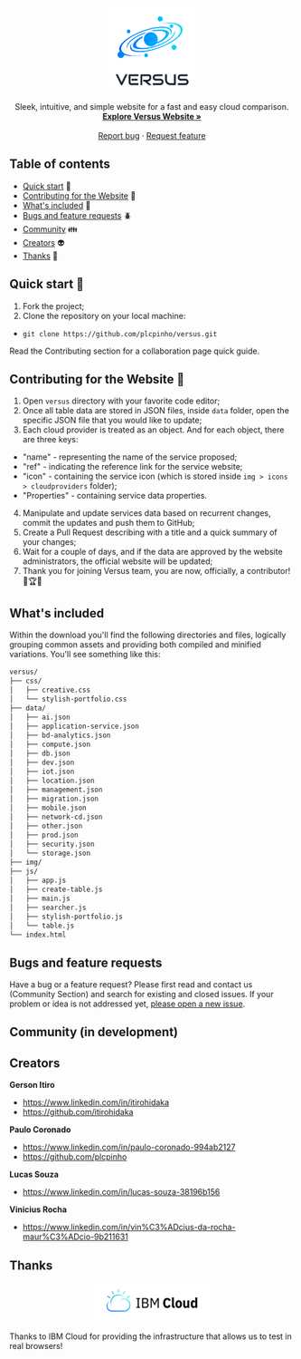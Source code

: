 <p align="center">
  <a href="https://versus.mybluemix.net/">
    <img src="/img/versus-logo.png" alt="Versus logo" width="150" height="150">
  </a>
</p>

<p align="center">
  Sleek, intuitive, and simple website for a fast and easy cloud comparison.
  <br>
  <a href="https://versus.mybluemix.net"><strong>Explore Versus Website »</strong></a>
  <br>
  <br>
  <a href="https://github.com/plcpinho/versus/issues/new?template=bug.md">Report bug</a>
  ·
  <a href="https://github.com/plcpinho/versus/issues/new?template=feature.md&labels=feature">Request feature</a>
</p>


## Table of contents

- [Quick start](#quick-start) :seedling:
- [Contributing for the Website](#contributing-for-the-website) :hammer:
- [What's included](#whats-included) :gift:
- [Bugs and feature requests](#bugs-and-feature-requests) :beetle:
- [Community](#community) :family:
- [Creators](#creators) :alien:
- [Thanks](#thanks) :raised_hands:


## Quick start :seedling:

1. Fork the project;
2. Clone the repository on your local machine:
- `git clone https://github.com/plcpinho/versus.git`

Read the Contributing section for a collaboration page quick guide.

<!--- ## Status
[![Slack](https://bootstrap-slack.herokuapp.com/badge.svg)](https://bootstrap-slack.herokuapp.com/)
[![Build Status](https://img.shields.io/travis/twbs/bootstrap/master.svg)](https://travis-ci.org/twbs/bootstrap)
[![npm version](https://img.shields.io/npm/v/bootstrap.svg)](https://www.npmjs.com/package/bootstrap)
[![Gem version](https://img.shields.io/gem/v/bootstrap.svg)](https://rubygems.org/gems/bootstrap)
[![Meteor Atmosphere](https://img.shields.io/badge/meteor-twbs%3Abootstrap-blue.svg)](https://atmospherejs.com/twbs/bootstrap)
[![Packagist Prerelease](https://img.shields.io/packagist/vpre/twbs/bootstrap.svg)](https://packagist.org/packages/twbs/bootstrap)
[![NuGet](https://img.shields.io/nuget/vpre/bootstrap.svg)](https://www.nuget.org/packages/bootstrap/absoluteLatest)
[![peerDependencies Status](https://img.shields.io/david/peer/twbs/bootstrap.svg)](https://david-dm.org/twbs/bootstrap?type=peer)
[![devDependency Status](https://img.shields.io/david/dev/twbs/bootstrap.svg)](https://david-dm.org/twbs/bootstrap?type=dev)
[![Coverage Status](https://img.shields.io/coveralls/github/twbs/bootstrap/master.svg)](https://coveralls.io/github/twbs/bootstrap?branch=master)
[![CSS gzip size](https://img.badgesize.io/twbs/bootstrap/master/dist/css/bootstrap.min.css?compression=gzip&label=CSS+gzip+size)] (https://github.com/twbs/bootstrap/tree/master/dist/css/bootstrap.min.css)
[![JS gzip size](https://img.badgesize.io/twbs/bootstrap/master/dist/js/bootstrap.min.js?compression=gzip&label=JS+gzip+size)] https://github.com/twbs/bootstrap/tree/master/dist/js/bootstrap.min.js)
[![BrowserStack Status](https://www.browserstack.com/automate/badge.svg?badge_key=SkxZcStBeExEdVJqQ2hWYnlWckpkNmNEY213SFp6WHFETWk2bGFuY3pCbz0tLXhqbHJsVlZhQnRBdEpod3NLSDMzaHc9PQ==--3d0b75245708616eb93113221beece33e680b229)](https://www.browserstack.com/automate/public-build/SkxZcStBeExEdVJqQ2hWYnlWckpkNmNEY213SFp6WHFETWk2bGFuY3pCbz0tLXhqbHJsVlZhQnRBdEpod3NLSDMzaHc9PQ==--3d0b75245708616eb93113221beece33e680b229)
[![Backers on Open Collective](https://img.shields.io/opencollective/backers/bootstrap.svg?style=flat)](#backers)
[![Sponsors on Open Collective](https://img.shields.io/opencollective/sponsors/bootstrap.svg?style=flat)](#sponsors) --->

## Contributing for the Website :hammer:

1. Open `versus` directory with your favorite code editor;
2. Once all table data are stored in JSON files, inside `data` folder, open the specific JSON file that you would like to update;
3. Each cloud provider is treated as an object. And for each object, there are three keys:
- "name" - representing the name of the service proposed;
- "ref" - indicating the reference link for the service website;
- "icon" - containing the service icon (which is stored inside `img > icons > cloudproviders` folder);
- "Properties" - containing service data properties.
4. Manipulate and update services data based on recurrent changes, commit the updates and push them to GitHub;
5. Create a Pull Request describing with a title and a quick summary of your changes;
6. Wait for a couple of days, and if the data are approved by the website administrators, the official website will be updated;
7. Thank you for joining Versus team, you are now, officially, a contributor! :clap::trophy::rainbow:


## What's included

Within the download you'll find the following directories and files, logically grouping common assets and providing both compiled and minified variations. You'll see something like this:

```text
versus/
├── css/
│   ├── creative.css
│   └── stylish-portfolio.css
├── data/
│   ├── ai.json
│   ├── application-service.json
│   ├── bd-analytics.json
│   ├── compute.json
│   ├── db.json
│   ├── dev.json
│   ├── iot.json
│   ├── location.json
│   ├── management.json
│   ├── migration.json
│   ├── mobile.json
│   ├── network-cd.json
│   ├── other.json
│   ├── prod.json
│   ├── security.json
│   └── storage.json
├── img/
├── js/
│   ├── app.js
│   ├── create-table.js
│   ├── main.js
│   ├── searcher.js
│   ├── stylish-portfolio.js
│   └── table.js
└── index.html
```

## Bugs and feature requests

Have a bug or a feature request? Please first read and contact us (Community Section) and search for existing and closed issues. If your problem or idea is not addressed yet, [please open a new issue](https://github.com/plcpinho/versus/issues/new).

<!--- ### Running documentation locally

1. Run through the [tooling setup](https://getbootstrap.com/docs/4.3/getting-started/build-tools/#tooling-setup) to install Jekyll (the site builder) and other Ruby dependencies with `bundle install`.
2. Run `npm install` to install Node.js dependencies.
3. Run `npm start` to compile CSS and JavaScript files, generate our docs, and watch for changes.
4. Open `http://localhost:9001` in your browser, and voilà.

Learn more about using Jekyll by reading its [documentation](https://jekyllrb.com/docs/). --->

## Community (in development)

<!--- Get updates on Versus's content, news about Cloud Computing and chat with specialists and enthusiasts.

- Follow [@getbootstrap on Twitter](https://twitter.com/getbootstrap).
- Read and subscribe to [The Official Bootstrap Blog](https://blog.getbootstrap.com/).
- Join [the official Slack room](https://bootstrap-slack.herokuapp.com/).
- Chat with fellow Bootstrappers in IRC. On the `irc.freenode.net` server, in the `##bootstrap` channel.
- Implementation help may be found at Stack Overflow (tagged [`bootstrap-4`](https://stackoverflow.com/questions/tagged/bootstrap-4)).
- Developers should use the keyword `bootstrap` on packages which modify or add to the functionality of Bootstrap when distributing through [npm](https://www.npmjs.com/browse/keyword/bootstrap) or similar delivery mechanisms for maximum discoverability. --->

## Creators

**Gerson Itiro**
- <https://www.linkedin.com/in/itirohidaka>
- <https://github.com/itirohidaka>

**Paulo Coronado**
- <https://www.linkedin.com/in/paulo-coronado-994ab2127>
- <https://github.com/plcpinho>

**Lucas Souza**
- <https://www.linkedin.com/in/lucas-souza-38196b156>

**Vinicius Rocha**
- <https://www.linkedin.com/in/vin%C3%ADcius-da-rocha-maur%C3%ADcio-9b211631>

## Thanks

<p align="center">
  <a href="https://versus.mybluemix.net/">
     <img src="/img/logos/ibm-cloud-horizontal.png" alt="IBM Logo" width="200" height="70">
  </a>
</p>

Thanks to IBM Cloud for providing the infrastructure that allows us to test in real browsers!

<!--- ## Sponsors
Support this project by becoming a sponsor. Your logo will show up here with a link to your website. [[Become a sponsor](https://opencollective.com/bootstrap#sponsor)]

[![](https://opencollective.com/bootstrap/sponsor/0/avatar.svg)](https://opencollective.com/bootstrap/sponsor/0/website)


## Copyright and license

Code and documentation copyright 2011-2019 the [Bootstrap Authors](https://github.com/twbs/bootstrap/graphs/contributors) and [Twitter, Inc.](https://twitter.com) Code released under the [MIT License](https://github.com/twbs/bootstrap/blob/master/LICENSE). Docs released under [Creative Commons](https://github.com/twbs/bootstrap/blob/master/docs/LICENSE). --->
